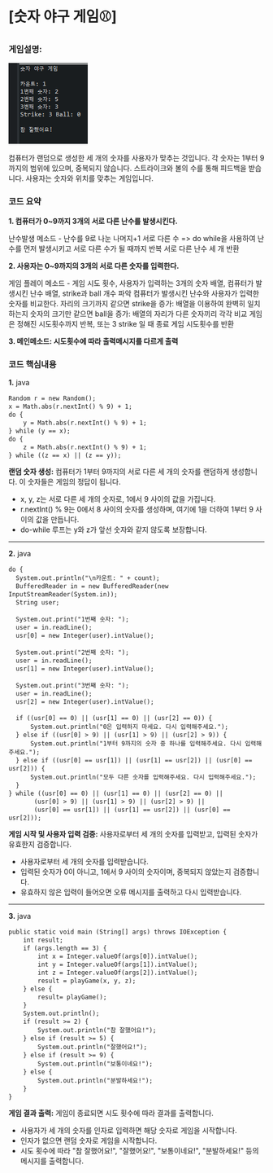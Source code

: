 
# [숫자 야구 게임⚾]

### 게임설명: 
![숫자야구게임_1](https://github.com/junhee23314/numbers-baseball-game/blob/main/%EC%88%AB%EC%9E%90%EC%95%BC%EA%B5%AC%EA%B2%8C%EC%9E%84%EC%9D%B4%EB%AF%B8%EC%A7%80_1.png)

컴퓨터가 랜덤으로 생성한 세 개의 숫자를 사용자가 맞추는 것입니다. 각 숫자는 1부터 9까지의 범위에 있으며, 중복되지 않습니다. 
스트라이크와 볼의 수를 통해 피드백을 받습니다. 사용자는 숫자와 위치를 맞추는 게임입니다.


### 코드 요약
__1. 컴퓨터가 0~9까지 3개의 서로 다른 난수를 발생시킨다.__  
 
 난수발생 메소드 - 난수를 9로 나눈 나머지+1
 서로 다른 수 => do while을 사용하여 난수를 먼저 발생시키고 서로 다른 수가 될 때까지 반복
 서로 다른 난수 세 개 반환

__2. 사용자는 0~9까지의 3개의 서로 다른 숫자를 입력한다.__
 
 게임 플레이 메소드 - 게임 시도 횟수, 사용자가 입력하는 3개의 숫자 배열, 컴퓨터가 발생시킨 난수 배열, strike과 ball 개수 파악
 컴퓨터가 발생시킨 난수와 사용자가 입력한 숫자를 비교한다.
 자리의 크기까지 같으면 strike을 증가: 배열을 이용하여 완벽히 일치하는지
  숫자의 크기만 같으면 ball을 증가: 배열의 자리가 다른 숫자끼리 각각 비교
 게임은 정해진 시도횟수까지 반복, 또는 3 strike 일 때  종료
 게임 시도횟수를 반환

__3. 메인메소드: 시도횟수에 따라 출력메시지를 다르게 출력__

### 코드 핵심내용

**1.** java
```
Random r = new Random();
x = Math.abs(r.nextInt() % 9) + 1;
do {
    y = Math.abs(r.nextInt() % 9) + 1;
} while (y == x);
do {
    z = Math.abs(r.nextInt() % 9) + 1;
} while ((z == x) || (z == y));

```
**랜덤 숫자 생성:**
컴퓨터가 1부터 9까지의 서로 다른 세 개의 숫자를 랜덤하게 생성합니다. 이 숫자들은 게임의 정답이 됩니다.

- x, y, z는 서로 다른 세 개의 숫자로, 1에서 9 사이의 값을 가집니다.
- r.nextInt() % 9는 0에서 8 사이의 숫자를 생성하며, 여기에 1을 더하여 1부터 9 사이의 값을 만듭니다.
- do-while 루프는 y와 z가 앞선 숫자와 같지 않도록 보장합니다.
---
  **2.** java
  ```
  do {
    System.out.println("\n카운트: " + count);
    BufferedReader in = new BufferedReader(new InputStreamReader(System.in));
    String user;

    System.out.print("1번째 숫자: ");
    user = in.readLine();
    usr[0] = new Integer(user).intValue();

    System.out.print("2번째 숫자: ");
    user = in.readLine();
    usr[1] = new Integer(user).intValue();

    System.out.print("3번째 숫자: ");
    user = in.readLine();
    usr[2] = new Integer(user).intValue();

    if ((usr[0] == 0) || (usr[1] == 0) || (usr[2] == 0)) {
        System.out.println("0은 입력하지 마세요. 다시 입력해주세요.");
    } else if ((usr[0] > 9) || (usr[1] > 9) || (usr[2] > 9)) {
        System.out.println("1부터 9까지의 숫자 중 하나를 입력해주세요. 다시 입력해주세요.");
    } else if ((usr[0] == usr[1]) || (usr[1] == usr[2]) || (usr[0] == usr[2])) {
        System.out.println("모두 다른 숫자를 입력해주세요. 다시 입력해주세요.");
    }
  } while ((usr[0] == 0) || (usr[1] == 0) || (usr[2] == 0) ||
         (usr[0] > 9) || (usr[1] > 9) || (usr[2] > 9) ||
         (usr[0] == usr[1]) || (usr[1] == usr[2]) || (usr[0] == usr[2]));

  ```
**게임 시작 및 사용자 입력 검증:**
사용자로부터 세 개의 숫자를 입력받고, 입력된 숫자가 유효한지 검증합니다.

- 사용자로부터 세 개의 숫자를 입력받습니다.
- 입력된 숫자가 0이 아니고, 1에서 9 사이의 숫자이며, 중복되지 않았는지 검증합니다.
- 유효하지 않은 입력이 들어오면 오류 메시지를 출력하고 다시 입력받습니다.
---
**3.** java
```
public static void main (String[] args) throws IOException {
    int result;
    if (args.length == 3) {
        int x = Integer.valueOf(args[0]).intValue();
        int y = Integer.valueOf(args[1]).intValue();
        int z = Integer.valueOf(args[2]).intValue();
        result = playGame(x, y, z);
    } else {
        result= playGame();
    }
    System.out.println();
    if (result >= 2) {
        System.out.println("참 잘했어요!");
    } else if (result >= 5) {
        System.out.println("잘했어요!");
    } else if (result >= 9) {
        System.out.println("보통이네요!");
    } else {
        System.out.println("분발하세요!");
    }
}

```
**게임 결과 출력:**
게임이 종료되면 시도 횟수에 따라 결과를 출력합니다.

- 사용자가 세 개의 숫자를 인자로 입력하면 해당 숫자로 게임을 시작합니다.
- 인자가 없으면 랜덤 숫자로 게임을 시작합니다.
- 시도 횟수에 따라 "참 잘했어요!", "잘했어요!", "보통이네요!", "분발하세요!" 등의 메시지를 출력합니다.

